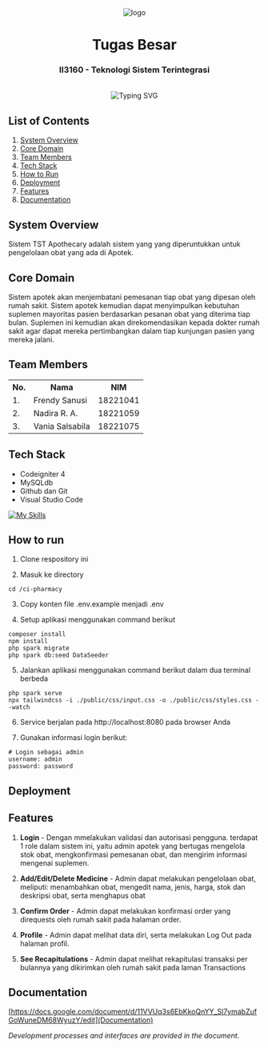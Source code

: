 <div align="center">
    <img  alt="logo" src="/logo.svg"/>
    <h1>Tugas Besar</h1>
    <h3>II3160 - Teknologi Sistem Terintegrasi</h3>
</div>
<br>

<div align="center">
    <img src="https://readme-typing-svg.herokuapp.com?font=Itim&size=48&pause=1000&color=4200FF&center=true&vCenter=true&random=false&width=1000&height=60&lines=Teknologi+Sistem+-+Terintegrasi;Sistem+Rumah+Sakit;Sistem+Apotek" alt="Typing SVG">
</div>

## List of Contents

1. [System Overview](#system-overview)
2. [Core Domain](#core-domain)
3. [Team Members](#team-members)
4. [Tech Stack](#tech-stack)
5. [How to Run](#how-to-run)
6. [Deployment](#deployment)
7. [Features](#features)
8. [Documentation](#documentation)

## System Overview

Sistem TST Apothecary adalah sistem yang yang diperuntukkan untuk pengelolaan obat yang ada di Apotek.

## Core Domain

Sistem apotek akan menjembatani pemesanan tiap obat yang dipesan oleh rumah sakit. Sistem apotek kemudian dapat menyimpulkan kebutuhan suplemen mayoritas pasien berdasarkan pesanan obat yang diterima tiap bulan. Suplemen ini kemudian akan direkomendasikan kepada dokter rumah sakit agar dapat mereka pertimbangkan dalam tiap kunjungan pasien yang mereka jalani.

## Team Members

<table>
    <tr align="center">
        <th>No.</th>
        <th>Nama</th>
        <th>NIM</th>
    </tr>
    <tr>
        <td>1.</td>
        <td>Frendy Sanusi</td>
        <td>18221041</td>
    </tr>
    <tr>
        <td>2.</td>
        <td>Nadira R. A.</td>
        <td>18221059</td>
    </tr>
    <tr>
        <td>3.</td>
        <td>Vania Salsabila</td>
        <td>18221075</td>
    </tr>
</table>

## Tech Stack

- Codeigniter 4
- MySQLdb
- Github dan Git
- Visual Studio Code

[![My Skills](https://skillicons.dev/icons?i=codeigniter,mysql,github,git,php,postman,docker,vscode)](https://skillicons.dev)

## How to run

1. Clone respository ini

2. Masuk ke directory

```
cd /ci-pharmacy
```

3. Copy konten file .env.example menjadi .env

4. Setup aplikasi menggunakan command berikut

```
composer install
npm install
php spark migrate
php spark db:seed DataSeeder
```

5. Jalankan aplikasi menggunakan command berikut dalam dua terminal berbeda
```
php spark serve
npx tailwindcss -i ./public/css/input.css -o ./public/css/styles.css --watch
```
6. Service berjalan pada http://localhost:8080 pada browser Anda

7. Gunakan informasi login berikut:
```
# Login sebagai admin
username: admin
password: password
```

## Deployment

## Features

1. **Login** - Dengan mmelakukan validasi dan autorisasi pengguna. terdapat 1 role dalam sistem ini, yaitu admin apotek yang bertugas mengelola stok obat, mengkonfirmasi pemesanan obat, dan mengirim informasi mengenai suplemen.

2. **Add/Edit/Delete Medicine** - Admin dapat melakukan pengelolaan obat, meliputi: menambahkan obat, mengedit nama, jenis, harga, stok dan deskripsi obat, serta menghapus obat

3. **Confirm Order** - Admin dapat melakukan konfirmasi order yang direquests oleh rumah sakit pada halaman order.

4. **Profile** - Admin dapat melihat data diri, serta melakukan Log Out pada halaman profil.

6. **See Recapitulations** - Admin dapat melihat rekapitulasi transaksi per bulannya yang dikirimkan oleh rumah sakit pada laman Transactions


## Documentation
[https://docs.google.com/document/d/11VVUq3s6EbKkoQnYY_Sl7ymabZufGoWuneDM68WyuzY/edit](Documentation)

*Development processes and interfaces are provided in the document.*

